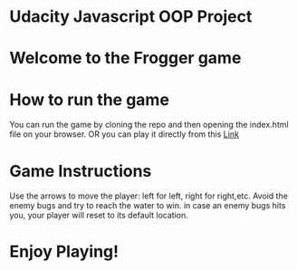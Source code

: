 
# Udacity Javascript OOP Project
# Welcome to the Frogger game

# How to run the game
You can run the game by cloning the repo and then opening the index.html file on your browser. 
OR you can play it directly from this [Link](https://htmlpreview.github.io/?https://github.com/Mousa96/frontEnd-arcade-game/blob/master/index.html)

# Game Instructions
Use the arrows to move the player:
left for left, right for right,etc.
Avoid the enemy bugs and try to reach the water to win. in case an enemy bugs hits you, your player will reset to its default location.

# Enjoy Playing!

